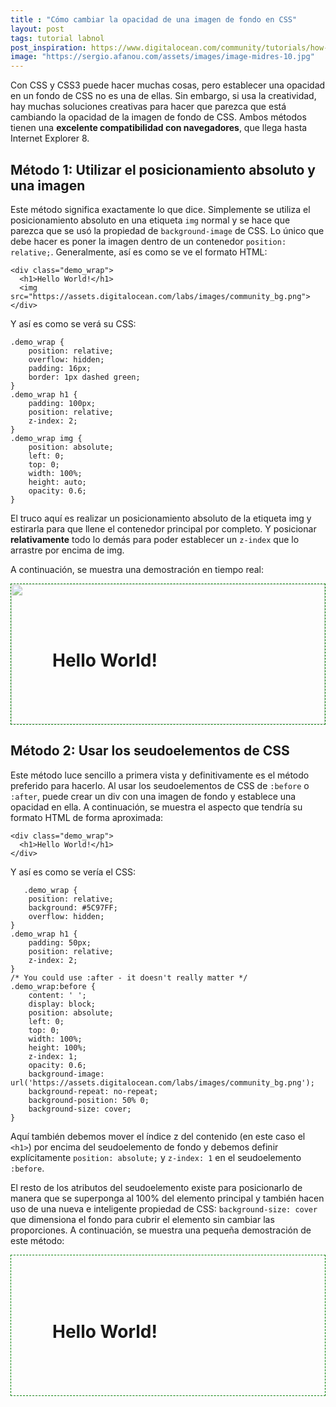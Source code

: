 ```yaml
---
title : "Cómo cambiar la opacidad de una imagen de fondo en CSS"
layout: post
tags: tutorial labnol
post_inspiration: https://www.digitalocean.com/community/tutorials/how-to-change-a-css-background-images-opacity-es
image: "https://sergio.afanou.com/assets/images/image-midres-10.jpg"
---
```


<p>Con CSS y CSS3 puede hacer muchas cosas, pero establecer una opacidad en un fondo de CSS no es una de ellas. Sin embargo, si usa la creatividad, hay muchas soluciones creativas para hacer que parezca que está cambiando la opacidad de la imagen de fondo de CSS. Ambos métodos tienen una <strong>excelente compatibilidad con navegadores</strong>, que llega hasta Internet Explorer 8.</p>

<h2 id="método-1-utilizar-el-posicionamiento-absoluto-y-una-imagen">Método 1: Utilizar el posicionamiento absoluto y una imagen</h2>

<p>Este método significa exactamente lo que dice. Simplemente se utiliza el posicionamiento absoluto en una etiqueta <code>img</code> normal y se hace que parezca que se usó la propiedad de <code>background-image</code> de CSS. Lo único que debe hacer es poner la imagen dentro de un contenedor <code>position: relative;</code>. Generalmente, así es como se ve el formato HTML:</p>
<pre class="code-pre "><code class="code-highlight language-html">&lt;div class="demo_wrap"&gt;
  &lt;h1&gt;Hello World!&lt;/h1&gt;
  &lt;img src="https://assets.digitalocean.com/labs/images/community_bg.png"&gt;
&lt;/div&gt;
</code></pre>
<p>Y así es como se verá su CSS:</p>
<pre class="code-pre "><code class="code-highlight language-css">.demo_wrap {
    position: relative;
    overflow: hidden;
    padding: 16px;
    border: 1px dashed green;
}
.demo_wrap h1 {
    padding: 100px;
    <span class="highlight">position: relative;</span>
    <span class="highlight">z-index: 2;</span>
}
.demo_wrap img {
    <span class="highlight">position: absolute;</span>
    left: 0;
    top: 0;
    width: 100%;
    height: auto;
    <span class="highlight">opacity: 0.6;</span>
}
</code></pre>
<p>El truco aquí es realizar un posicionamiento absoluto de la etiqueta img y estirarla para que llene el contenedor principal por completo. Y posicionar <strong>relativamente</strong> todo lo demás para poder establecer un <code>z-index</code> que lo arrastre por encima de img.</p>

<p>A continuación, se muestra una demostración en tiempo real:</p>

<style>
.demo_wrap {
    position: relative;
    overflow: hidden;
    padding: 16px;
    border: 1px dashed green;
}
.demo_wrap h1 {
    padding: 50px;
    position: relative;
    z-index: 2;
}
.demo_wrap img {
    position: absolute;
    left: 0;
    top: 0;
    width: 100%;
    height: auto;
    opacity: 0.6;
    border: none;
}
</style>

<div class="demo_wrap">
  <h1>Hello World!</h1>
  <img src="https://assets.digitalocean.com/labs/images/community_bg.png">
</div>

<h2 id="método-2-usar-los-seudoelementos-de-css">Método 2: Usar los seudoelementos de CSS</h2>

<p>Este método luce sencillo a primera vista y definitivamente es el método preferido para hacerlo. Al usar los seudoelementos de CSS de <code>:before</code> o <code>:after</code>, puede crear un div con una imagen de fondo y establece una opacidad en ella. A continuación, se muestra el aspecto que tendría su formato HTML de forma aproximada:</p>
<pre class="code-pre "><code class="code-highlight language-html">&lt;div class="demo_wrap"&gt;
  &lt;h1&gt;Hello World!&lt;/h1&gt;
&lt;/div&gt;
</code></pre>
<p>Y así es como se vería el CSS:</p>
<pre class="code-pre "><code class="code-highlight language-css">   .demo_wrap {
    position: relative;
    background: #5C97FF;
    overflow: hidden;
}
.demo_wrap h1 {
    padding: 50px;
    <span class="highlight">position: relative;</span>
    <span class="highlight">z-index: 2;</span>
}
/* You could use :after - it doesn't really matter */
.demo_wrap:before {
    content: ' ';
    display: block;
    <span class="highlight">position: absolute;</span>
    left: 0;
    top: 0;
    width: 100%;
    height: 100%;
    <span class="highlight">z-index: 1;</span>
    <span class="highlight">opacity: 0.6;</span>
    background-image: url('https://assets.digitalocean.com/labs/images/community_bg.png');
    background-repeat: no-repeat;
    background-position: 50% 0;
    background-size: cover;
}
</code></pre>
<p>Aquí también debemos mover el índice z del contenido (en este caso el <code>&lt;h1&gt;</code>) por encima del seudoelemento de fondo y debemos definir explícitamente <code>position: absolute;</code> y <code>z-index: 1</code> en el seudoelemento <code>:before</code>.</p>

<p>El resto de los atributos del seudoelemento existe para posicionarlo de manera que se superponga al 100% del elemento principal y también hacen uso de una nueva e inteligente propiedad de CSS: <code>background-size: cover</code> que dimensiona el fondo para cubrir el elemento sin cambiar las proporciones. A continuación, se muestra una pequeña demostración de este método:</p>

<style>
.demo_wrap2 {
    position: relative;
    overflow: hidden;
    padding: 16px;
    border: 1px dashed green;
}
.demo_wrap2 h1 {
    padding: 50px;
    position: relative;
    z-index: 2;
}
.demo_wrap2:before {
    content: ' ';
    display: block;
    position: absolute;
    left: 0;
    top: 0;
    width: 100%;
    height: 100%;
    z-index: 1;
    opacity: 0.6;
    background-image: url('https://assets.digitalocean.com/labs/images/community_bg.png');
    background-repeat: no-repeat;
    background-position: 50% 0;
    background-size: cover;
}
</style>

<div class="demo_wrap2">
  <h1>Hello World!</h1>
</div>
